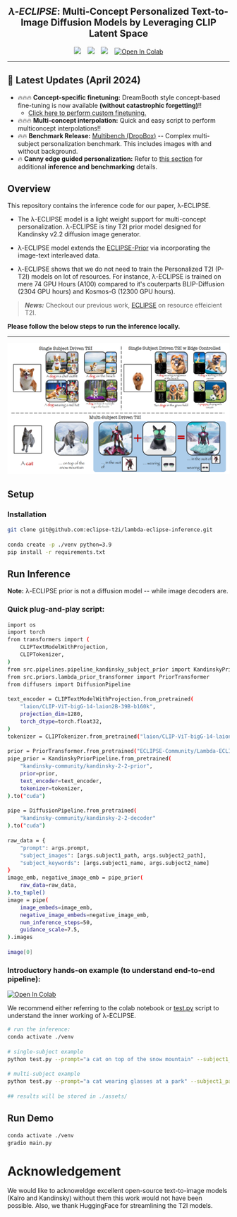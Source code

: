 ## <div align="center"> <i>&lambda;-ECLIPSE</i>: Multi-Concept Personalized Text-to-Image Diffusion Models by Leveraging CLIP Latent Space </div>

<div align="center">
  <a href="https://eclipse-t2i.github.io/Lambda-ECLIPSE/"><img src="https://img.shields.io/static/v1?label=Project%20Page&message=GitHub&color=blue&logo=github"></a> &ensp;
  <a href="#"><img src="https://img.shields.io/static/v1?label=ArXiv&message=2312.04655&color=B31B1B&logo=arxiv"></a> &ensp;
  <a href="https://huggingface.co/ECLIPSE-Community/Lambda-ECLIPSE-Prior-v1.0"><img src="https://img.shields.io/static/v1?label=Model Weights&message=HuggingFace&color=yellow"></a> &ensp;
  <a href="https://colab.research.google.com/drive/1VcqzXZmilntec3AsIyzCqlstEhX4Pa1o?usp=sharing" target="_parent"><img src="https://colab.research.google.com/assets/colab-badge.svg" alt="Open In Colab"/></a>
</div>

---

## 🚀 Latest Updates (April 2024)

- 🔥🔥🔥 **Concept-specific finetuning:** DreamBooth style concept-based fine-tuning is now available **(without catastrophic forgetting)**!!
    - [Click here to perform custom finetuning.](#finetuning)
- 🔥🔥🔥 **Multi-concept interpolation:** Quick and easy script to perform multiconcept interpolations!! 
- 🔥🔥 **Benchmark Release:** [Multibench (DropBox)](https://www.dropbox.com/scl/fo/1jn76jgducvfdciz1apa0/AMjI60khvN4Wx7bcB9C8oZw?rlkey=wevmnmf9jhwzrche9e9w6tr97&dl=0) -- Complex multi-subject personalization benchmark. This includes images with and without background.
- 🔥 **Canny edge guided personalization:** Refer to [this section]() for additional **inference and benchmarking** details.

## Overview

This repository contains the inference code for our paper, &lambda;-ECLIPSE.

- The &lambda;-ECLIPSE model is a light weight support for multi-concept personalization. &lambda;-ECLIPSE is tiny T2I prior model designed for Kandinsky v2.2 diffusion image generator.

- &lambda;-ECLIPSE model extends the [ECLIPSE-Prior](https://huggingface.co/ECLIPSE-Community/ECLIPSE_KandinskyV22_Prior)  via incorporating the image-text interleaved data.

- &lambda;-ECLIPSE shows that we do not need to train the Personalized T2I (P-T2I) models on lot of resources. For instance, &lambda;-ECLIPSE is trained on mere 74 GPU Hours (A100) compared to it's couterparts BLIP-Diffusion (2304 GPU hours) and Kosmos-G (12300 GPU hours).

> **_News:_**  Checkout our previous work, [ECLIPSE](https://eclipse-t2i.vercel.app/) on resource effeicient T2I.


**Please follow the below steps to run the inference locally.**

---
![Examples](./assets/overview_white.png)


## Setup

### Installation
```bash
git clone git@github.com:eclipse-t2i/lambda-eclipse-inference.git

conda create -p ./venv python=3.9
pip install -r requirements.txt
```

## Run Inference

**Note:** &lambda;-ECLIPSE prior is not a diffusion model -- while image decoders are.

### Quick plug-and-play script:
```bash
import os
import torch
from transformers import (
    CLIPTextModelWithProjection,
    CLIPTokenizer,
)
from src.pipelines.pipeline_kandinsky_subject_prior import KandinskyPriorPipeline
from src.priors.lambda_prior_transformer import PriorTransformer
from diffusers import DiffusionPipeline

text_encoder = CLIPTextModelWithProjection.from_pretrained(
    "laion/CLIP-ViT-bigG-14-laion2B-39B-b160k",
    projection_dim=1280,
    torch_dtype=torch.float32,
)
tokenizer = CLIPTokenizer.from_pretrained("laion/CLIP-ViT-bigG-14-laion2B-39B-b160k")

prior = PriorTransformer.from_pretrained("ECLIPSE-Community/Lambda-ECLIPSE-Prior-v1.0")
pipe_prior = KandinskyPriorPipeline.from_pretrained(
    "kandinsky-community/kandinsky-2-2-prior",
    prior=prior,
    text_encoder=text_encoder,
    tokenizer=tokenizer,
).to("cuda")

pipe = DiffusionPipeline.from_pretrained(
    "kandinsky-community/kandinsky-2-2-decoder"
).to("cuda")

raw_data = {
    "prompt": args.prompt,
    "subject_images": [args.subject1_path, args.subject2_path],
    "subject_keywords": [args.subject1_name, args.subject2_name]
}
image_emb, negative_image_emb = pipe_prior(
    raw_data=raw_data,
).to_tuple()
image = pipe(
    image_embeds=image_emb,
    negative_image_embeds=negative_image_emb,
    num_inference_steps=50,
    guidance_scale=7.5,
).images

image[0]
```

### Introductory hands-on example (to understand end-to-end pipeline):
<a href="https://colab.research.google.com/drive/1VcqzXZmilntec3AsIyzCqlstEhX4Pa1o?usp=sharing" target="_parent"><img src="https://colab.research.google.com/assets/colab-badge.svg" alt="Open In Colab"/></a>

We recommend either referring to the colab notebook or [test.py](test.py) script to understand the inner working of &lambda;-ECLIPSE.

```bash
# run the inference:
conda activate ./venv

# single-subject example
python test.py --prompt="a cat on top of the snow mountain" --subject1_path="./assets/cat.png" --subject1_name="cat"

# multi-subject example
python test.py --prompt="a cat wearing glasses at a park" --subject1_path="./assets/cat.png" --subject1_name="cat" --subject2_path="./assets/blue_sunglasses.png" --subject2_name="glasses"

## results will be stored in ./assets/
```

## Run Demo
```bash
conda activate ./venv
gradio main.py
```


# Acknowledgement

We would like to acknoweldge excellent open-source text-to-image models (Kalro and Kandinsky) without them this work would not have been possible. Also, we thank HuggingFace for streamlining the T2I models.
